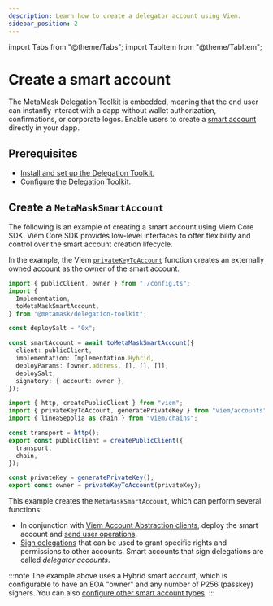 ```yaml
---
description: Learn how to create a delegator account using Viem.
sidebar_position: 2
---
```


import Tabs from "@theme/Tabs";
import TabItem from "@theme/TabItem";

# Create a smart account

The MetaMask Delegation Toolkit is embedded, meaning that the end user can instantly interact with a dapp without wallet authorization, confirmations, or corporate logos.
Enable users to create a [smart account](../concepts/smart-accounts) directly in your dapp.

## Prerequisites

- [Install and set up the Delegation Toolkit.](../../get-started/install-delegation-toolkit.md)
- [Configure the Delegation Toolkit.](../configure-delegation-toolkit.md)

## Create a `MetaMaskSmartAccount`

The following is an example of creating a smart account using Viem Core SDK.
Viem Core SDK provides low-level interfaces to offer flexibility and control over the smart
account creation lifecycle.

In the example, the Viem [`privateKeyToAccount`](https://viem.sh/docs/accounts/privateKey.html)
function creates an externally owned account as the owner of the smart account.

<Tabs>
<TabItem value="example.ts">

```typescript
import { publicClient, owner } from "./config.ts";
import { 
  Implementation, 
  toMetaMaskSmartAccount,
} from "@metamask/delegation-toolkit";

const deploySalt = "0x";

const smartAccount = await toMetaMaskSmartAccount({
  client: publicClient,
  implementation: Implementation.Hybrid,
  deployParams: [owner.address, [], [], []],
  deploySalt,
  signatory: { account: owner },
});
```

</TabItem>

<TabItem value="config.ts">
 
```typescript
import { http, createPublicClient } from "viem";
import { privateKeyToAccount, generatePrivateKey } from "viem/accounts";
import { lineaSepolia as chain } from "viem/chains";

const transport = http(); 
export const publicClient = createPublicClient({ 
  transport, 
  chain, 
});

const privateKey = generatePrivateKey(); 
export const owner = privateKeyToAccount(privateKey);
```

</TabItem>
</Tabs>


This example creates the `MetaMaskSmartAccount`, which can perform several functions:

- In conjunction with [Viem Account Abstraction clients](../configure-delegation-toolkit.md), deploy the smart account
  and [send user operations](../send-user-operation.md).
- [Sign delegations](../create-delegation/index.md) that can be used to grant specific rights and permissions to other accounts.
  Smart accounts that sign delegations are called *delegator accounts*.

:::note 
The example above uses a Hybrid smart account, which is configurable to have an EOA "owner" and any number of P256 (passkey) signers.
You can also [configure other smart account types](configure-accounts-signers.md).
:::
